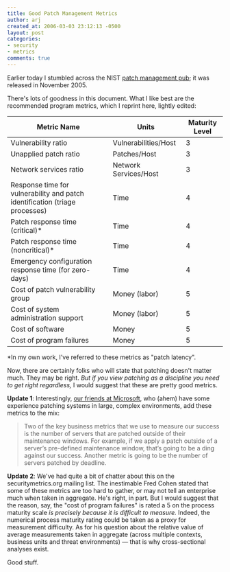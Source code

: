 ```yaml
---
title: Good Patch Management Metrics
author: arj
created_at: 2006-03-03 23:12:13 -0500
layout: post
categories: 
- security
- metrics
comments: true
---
```


Earlier today I stumbled across the NIST [patch management pub](http://csrc.nist.gov/publications/nistpubs/800-40-Ver2/SP800-40v2.pdf); it was released in November 2005.

There's lots of goodness in this document. What I like best are the recommended program metrics, which I reprint here, lightly edited:

<!--more-->

<table class="table table-striped"><thead><tr><th>Metric Name</th><th>Units</th><th>Maturity Level</th></tr></thead>
<tr><td>Vulnerability ratio</td><td>Vulnerabilities/Host</td><td>3</td></tr>
<tr><td>Unapplied patch ratio</td><td>Patches/Host</td><td>3</td></tr>
<tr><td>Network services ratio</td><td>Network Services/Host</td><td>3</td></tr>
<tr><td>Response time for vulnerability and patch identification (triage processes)</td><td>Time</td><td>4</td></tr>
<tr><td>Patch response time (critical)*</td><td>Time</td><td>4</td></tr>
<tr><td>Patch response time (noncritical)*</td><td>Time</td><td>4</td></tr>
<tr><td>Emergency configuration response time (for zero-days)</td><td>Time</td><td>4</td></tr>
<tr><td>Cost of patch vulnerability group</td><td>Money (labor)</td><td>5</td></tr>
<tr><td>Cost of system administration support</td><td>Money (labor)</td><td>5</td></tr>
<tr><td>Cost of software</td><td>Money</td><td>5</td></tr>
<tr><td>Cost of program failures</td><td>Money</td><td>5</td></tr>
</table>

*In my own work, I've referred to these metrics as "patch latency".

Now, there are certainly folks who will state that patching doesn't matter much. They may be right. _But if you view patching as a discipline you need to get right regardless,_ I would suggest that these are pretty good metrics.

__Update 1__: Interestingly, [our friends at Microsoft](http://www.microsoft.com/technet/community/tnradio/rdotrns01.mspx), who (ahem) have some experience patching systems in large, complex environments, add these metrics to the mix:

> Two of the key business metrics that we use to measure our success is the number of servers that are patched outside of their maintenance windows. For example, if we apply a patch outside of a server&rsquo;s pre-defined maintenance window, that&rsquo;s going to be a ding against our success. Another metric is going to be the number of servers patched by deadline.

__Update 2__: We've had quite a bit of chatter about this on the securitymetrics.org mailing list. The inestimable Fred Cohen stated that some of these metrics are too hard to gather, or may not tell an enterprise much when taken in aggregate. He's right, in part. But I would suggest that the reason, say, the "cost of program failures" is rated a 5 on the process maturity scale _is precisely because it is difficult to measure._ Indeed, the numerical process maturity rating could be taken as a proxy for measurement difficulty. As for his question about the relative value of average measurements taken in aggregate (across multiple contexts, business units and threat environments) &#x2014; that is why cross-sectional analyses exist.

Good stuff.
